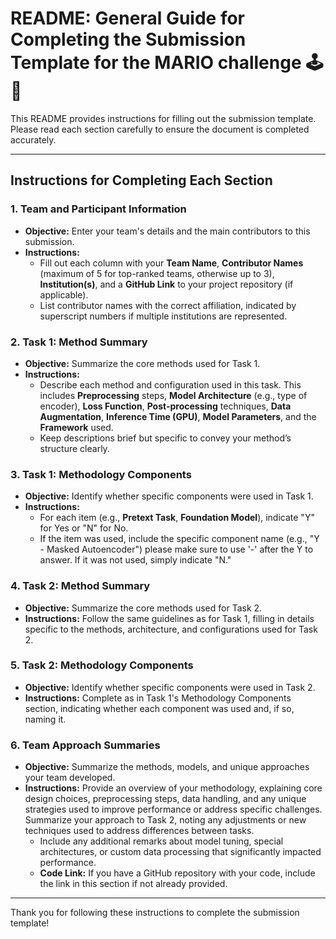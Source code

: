 # README: General Guide for Completing the Submission Template for the MARIO challenge 🕹️ 🍄

This README provides instructions for filling out the submission template. Please read each section carefully to ensure the document is completed accurately.

---

## Instructions for Completing Each Section

### 1. **Team and Participant Information**
   - **Objective:** Enter your team's details and the main contributors to this submission.
   - **Instructions:**
     - Fill out each column with your **Team Name**, **Contributor Names** (maximum of 5 for top-ranked teams, otherwise up to 3), **Institution(s)**, and a **GitHub Link** to your project repository (if applicable).
     - List contributor names with the correct affiliation, indicated by superscript numbers if multiple institutions are represented.

### 2. **Task 1: Method Summary**
   - **Objective:** Summarize the core methods used for Task 1.
   - **Instructions:**
     - Describe each method and configuration used in this task. This includes **Preprocessing** steps, **Model Architecture** (e.g., type of encoder), **Loss Function**, **Post-processing** techniques, **Data Augmentation**, **Inference Time (GPU)**, **Model Parameters**, and the **Framework** used.
     - Keep descriptions brief but specific to convey your method’s structure clearly.

### 3. **Task 1: Methodology Components**
   - **Objective:** Identify whether specific components were used in Task 1.
   - **Instructions:**
     - For each item (e.g., **Pretext Task**, **Foundation Model**), indicate "Y" for Yes or "N" for No.
     - If the item was used, include the specific component name (e.g., "Y - Masked Autoencoder") please make sure to use '-' after the Y to answer. If it was not used, simply indicate "N."

### 4. **Task 2: Method Summary**
   - **Objective:** Summarize the core methods used for Task 2.
   - **Instructions:** Follow the same guidelines as for Task 1, filling in details specific to the methods, architecture, and configurations used for Task 2.

### 5. **Task 2: Methodology Components**
   - **Objective:** Identify whether specific components were used in Task 2.
   - **Instructions:** Complete as in Task 1's Methodology Components section, indicating whether each component was used and, if so, naming it.

### 6. **Team Approach Summaries**
   - **Objective:** Summarize the methods, models, and unique approaches your team developed.
   - **Instructions:**
 Provide an overview of your methodology, explaining core design choices, preprocessing steps, data handling, and any unique strategies used to improve performance or address specific challenges.  Summarize your approach to Task 2, noting any adjustments or new techniques used to address differences between tasks.
     - Include any additional remarks about model tuning, special architectures, or custom data processing that significantly impacted performance.
     - **Code Link:** If you have a GitHub repository with your code, include the link in this section if not already provided.

---

Thank you for following these instructions to complete the submission template!
